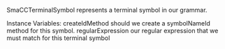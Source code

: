 SmaCCTerminalSymbol represents a terminal symbol in our grammar.

Instance Variables:
	createIdMethod	<Boolean>	should we create a symbolNameId method for this symbol.
	regularExpression	<SmaCCRegularExpression>	our regular expression that we must match for this terminal symbol